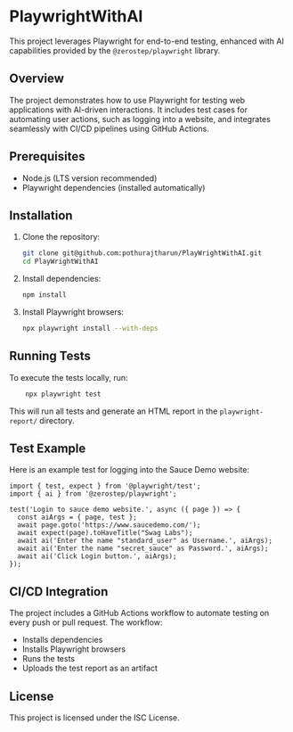 # PlaywrightWithAI

This project leverages Playwright for end-to-end testing, enhanced with AI capabilities provided by the `@zerostep/playwright` library.

## Overview

The project demonstrates how to use Playwright for testing web applications with AI-driven interactions. It includes test cases for automating user actions, such as logging into a website, and integrates seamlessly with CI/CD pipelines using GitHub Actions.

## Prerequisites

- Node.js (LTS version recommended)
- Playwright dependencies (installed automatically)

## Installation

1. Clone the repository:
   ```bash
   git clone git@github.com:pothurajtharun/PlayWrightWithAI.git
   cd PlayWrightWithAI
2. Install dependencies:
    ```bash
    npm install
3. Install Playwright browsers:
    ```bash
    npx playwright install --with-deps

## Running Tests
To execute the tests locally, run:
```bash
    npx playwright test
````
This will run all tests and generate an HTML report in the `playwright-report/` directory.

## Test Example
Here is an example test for logging into the Sauce Demo website:

```
import { test, expect } from '@playwright/test';
import { ai } from '@zerostep/playwright';

test('Login to sauce demo website.', async ({ page }) => {
  const aiArgs = { page, test };
  await page.goto('https://www.saucedemo.com/');
  await expect(page).toHaveTitle("Swag Labs");
  await ai('Enter the name "standard_user" as Username.', aiArgs);
  await ai('Enter the name "secret_sauce" as Password.', aiArgs);
  await ai('Click Login button.', aiArgs);
});
```
## CI/CD Integration
The project includes a GitHub Actions workflow to automate testing on every push or pull request. The workflow:

- Installs dependencies
- Installs Playwright browsers
- Runs the tests
- Uploads the test report as an artifact

## License
This project is licensed under the ISC License.